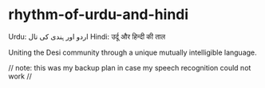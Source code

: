 # rhythm-of-urdu-and-hindi

Urdu: اردو اور ہندی کی تال
Hindi: उर्दू और हिन्दी की ताल

Uniting the Desi community through a unique mutually intelligible language.


// note: this was my backup plan in case my speech recognition could not work //
